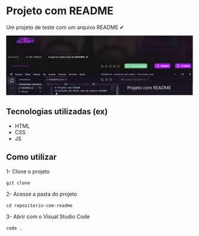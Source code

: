# Projeto com README
Um projeto de teste com um arquivo
README ✔

[<img src="./tela.gif.gif" alt="gif da tela do DevQuest">](https://google.com)

## Tecnologias utilizadas (ex)
- HTML
- CSS
- JS

## Como utilizar

1- Clone o projeto

```
git clone
```

2- Acesse a pasta do projeto

```
cd repositorio-com-readme
```

3- Abrir com o Visual Studio Code

```
code .
```